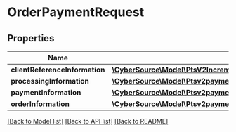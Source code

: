# OrderPaymentRequest

## Properties
Name | Type | Description | Notes
------------ | ------------- | ------------- | -------------
**clientReferenceInformation** | [**\CyberSource\Model\PtsV2IncrementalAuthorizationPatch201ResponseClientReferenceInformation**](PtsV2IncrementalAuthorizationPatch201ResponseClientReferenceInformation.md) |  | [optional] 
**processingInformation** | [**\CyberSource\Model\Ptsv2paymentreferencesidintentsProcessingInformation**](Ptsv2paymentreferencesidintentsProcessingInformation.md) |  | [optional] 
**paymentInformation** | [**\CyberSource\Model\Ptsv2paymentreferencesidintentsPaymentInformation**](Ptsv2paymentreferencesidintentsPaymentInformation.md) |  | [optional] 
**orderInformation** | [**\CyberSource\Model\Ptsv2paymentreferencesidintentsOrderInformation**](Ptsv2paymentreferencesidintentsOrderInformation.md) |  | [optional] 

[[Back to Model list]](../README.md#documentation-for-models) [[Back to API list]](../README.md#documentation-for-api-endpoints) [[Back to README]](../README.md)


